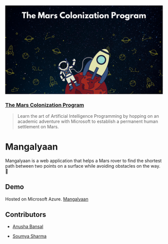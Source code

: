 ![Mars Colonization Program](./assets/programBanner.png)

### [The Mars Colonization Program](https://microsoft.acehacker.com/mars/)

> Learn the art of Artificial Intelligence Programming by hopping on an academic adventure with Microsoft to establish a permanent human settlement on Mars.


# Mangalyaan
Mangalyaan is a web application that helps a Mars rover to find the shortest path between two points on a surface while avoiding obstacles on the way. :rocket: 

## Demo
Hosted on Microsoft Azure. <a href="https://mangalyaan.z23.web.core.windows.net/" target="_blank">Mangalyaan</a>

## Contributors
- [Anusha Bansal](https://github.com/AnushaKittu)

- [Soumya Sharma](https://github.com/soumyaa1804)
